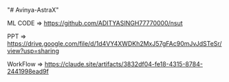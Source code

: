 "# Avinya-AstraX"

ML CODE => https://github.com/ADITYASINGH77770000/nsut

PPT => https://drive.google.com/file/d/1d4VY4XWDKh2MxJ57gFAc90mJvJdSTeSr/view?usp=sharing

WorkFlow => https://claude.site/artifacts/3832df04-fe18-4315-8784-2441998ead9f